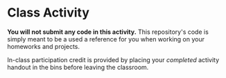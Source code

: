 # Class Activity

**You will not submit any code in this activity.** This repository's code is simply meant to be a used a reference for you when working on your homeworks and projects.

In-class participation credit is provided by placing your _completed_ activity handout in the bins before leaving the classroom.
